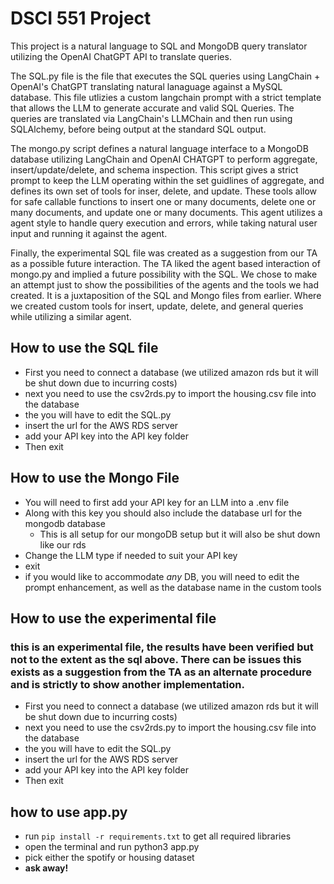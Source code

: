 # DSCI 551 Project

This project is a natural language to SQL and MongoDB query translator utilizing the OpenAI ChatGPT API to translate queries.

The SQL.py file is the file that executes the SQL queries using LangChain + OpenAI's ChatGPT translating natural lanaguage against a MySQL database. This file utlizies a custom langchain prompt with a strict template that allows the LLM to generate accurate and valid SQL Queries. The queries are translated via LangChain's LLMChain and then run using SQLAlchemy, before being output at the standard SQL output.

The mongo.py script defines a natural language interface to a MongoDB database utilizing LangChain and OpenAI CHATGPT to perform aggregate, insert/update/delete, and schema inspection. This script gives a strict prompt to keep the LLM operating within the set guidlines of aggregate, and defines its own set of tools for inser, delete, and update. These tools allow for safe callable functions to insert one or many documents, delete one or many documents, and update one or many documents. This agent utilizes a agent style to handle query execution and errors, while taking natural user input and running it against the agent.

Finally, the experimental SQL file was created as a suggestion from our TA as a possible future interaction. The TA liked the agent based interaction of mongo.py and implied a future possibility with the SQL. We chose to make an attempt just to show the possibilities of the agents and the tools we had created. It is a juxtaposition of the SQL and Mongo files from earlier. Where we created custom tools for insert, update, delete, and general queries while utilizing a similar agent. 

## How to use the SQL file  
- First you need to connect a database (we utilized amazon rds but it will be shut down due to incurring costs)
- next you need to use the csv2rds.py to import the housing.csv file into the database
- the you will have to edit the SQL.py 
- insert the url for the AWS RDS server
- add your API key into the API key folder
- Then exit


## How to use the Mongo File
- You will need to first add your API key for an LLM into a .env file 
- Along with this key you should also include the database url for the mongodb database
    - This is all setup for our mongoDB setup but it will also be shut down like our rds
- Change the LLM type if needed to suit your API key
- exit
- if you would like to accommodate *any* DB, you will need to edit the prompt enhancement, as well as the database name in the custom tools 


## How to use the experimental file
### this is an experimental file, the results have been verified but not to the extent as the sql above. There can be issues this exists as a suggestion from the TA as an alternate procedure and is strictly to show another implementation.
- First you need to connect a database (we utilized amazon rds but it will be shut down due to incurring costs)
- next you need to use the csv2rds.py to import the housing.csv file into the database
- the you will have to edit the SQL.py 
- insert the url for the AWS RDS server
- add your API key into the API key folder
- Then exit

## how to use app.py
- run `pip install -r requirements.txt` to get all required libraries
- open the terminal and run python3 app.py
- pick either the spotify or housing dataset
- **ask away!**
